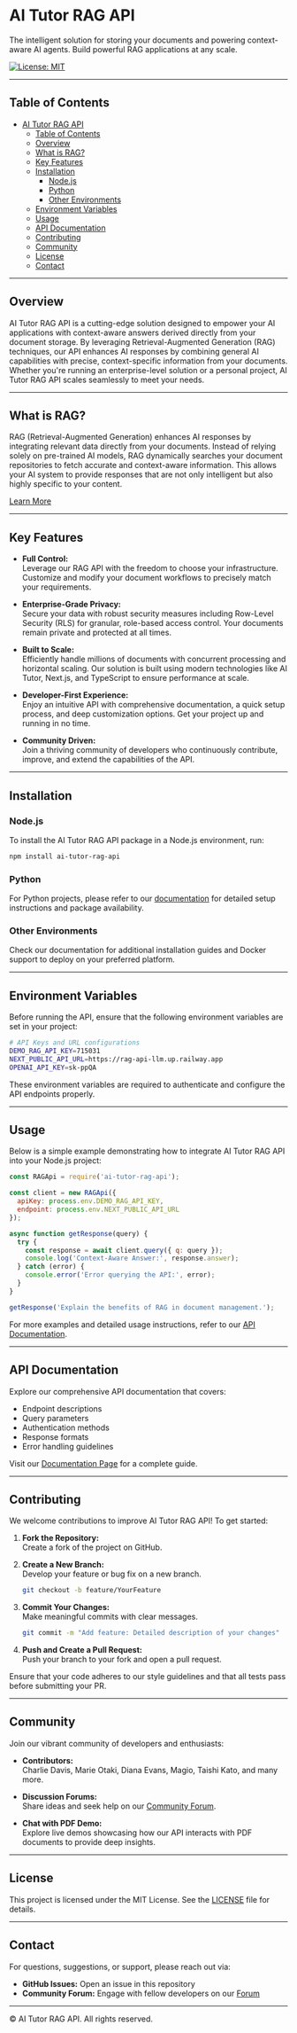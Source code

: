 # AI Tutor RAG API

The intelligent solution for storing your documents and powering context-aware AI agents. Build powerful RAG applications at any scale.

[![License: MIT](https://img.shields.io/badge/License-MIT-yellow.svg)](LICENSE)

---

## Table of Contents

- [AI Tutor RAG API](#ai-tutor-rag-api)
  - [Table of Contents](#table-of-contents)
  - [Overview](#overview)
  - [What is RAG?](#what-is-rag)
  - [Key Features](#key-features)
  - [Installation](#installation)
    - [Node.js](#nodejs)
    - [Python](#python)
    - [Other Environments](#other-environments)
  - [Environment Variables](#environment-variables)
  - [Usage](#usage)
  - [API Documentation](#api-documentation)
  - [Contributing](#contributing)
  - [Community](#community)
  - [License](#license)
  - [Contact](#contact)

---

## Overview

AI Tutor RAG API is a cutting-edge solution designed to empower your AI applications with context-aware answers derived directly from your document storage. By leveraging Retrieval-Augmented Generation (RAG) techniques, our API enhances AI responses by combining general AI capabilities with precise, context-specific information from your documents. Whether you're running an enterprise-level solution or a personal project, AI Tutor RAG API scales seamlessly to meet your needs.

---

## What is RAG?

RAG (Retrieval-Augmented Generation) enhances AI responses by integrating relevant data directly from your documents. Instead of relying solely on pre-trained AI models, RAG dynamically searches your document repositories to fetch accurate and context-aware information. This allows your AI system to provide responses that are not only intelligent but also highly specific to your content.

[Learn More](#)

---

## Key Features

- **Full Control:**  
  Leverage our RAG API with the freedom to choose your infrastructure. Customize and modify your document workflows to precisely match your requirements.

- **Enterprise-Grade Privacy:**  
  Secure your data with robust security measures including Row-Level Security (RLS) for granular, role-based access control. Your documents remain private and protected at all times.

- **Built to Scale:**  
  Efficiently handle millions of documents with concurrent processing and horizontal scaling. Our solution is built using modern technologies like AI Tutor, Next.js, and TypeScript to ensure performance at scale.

- **Developer-First Experience:**  
  Enjoy an intuitive API with comprehensive documentation, a quick setup process, and deep customization options. Get your project up and running in no time.

- **Community Driven:**  
  Join a thriving community of developers who continuously contribute, improve, and extend the capabilities of the API.

---

## Installation

### Node.js

To install the AI Tutor RAG API package in a Node.js environment, run:

```bash
npm install ai-tutor-rag-api
```

### Python

For Python projects, please refer to our [documentation](#) for detailed setup instructions and package availability.

### Other Environments

Check our documentation for additional installation guides and Docker support to deploy on your preferred platform.

---

## Environment Variables

Before running the API, ensure that the following environment variables are set in your project:

```bash
# API Keys and URL configurations
DEMO_RAG_API_KEY=715031
NEXT_PUBLIC_API_URL=https://rag-api-llm.up.railway.app
OPENAI_API_KEY=sk-ppQA
```

These environment variables are required to authenticate and configure the API endpoints properly.

---

## Usage

Below is a simple example demonstrating how to integrate AI Tutor RAG API into your Node.js project:

```javascript
const RAGApi = require('ai-tutor-rag-api');

const client = new RAGApi({
  apiKey: process.env.DEMO_RAG_API_KEY,
  endpoint: process.env.NEXT_PUBLIC_API_URL
});

async function getResponse(query) {
  try {
    const response = await client.query({ q: query });
    console.log('Context-Aware Answer:', response.answer);
  } catch (error) {
    console.error('Error querying the API:', error);
  }
}

getResponse('Explain the benefits of RAG in document management.');
```

For more examples and detailed usage instructions, refer to our [API Documentation](#).

---

## API Documentation

Explore our comprehensive API documentation that covers:

- Endpoint descriptions
- Query parameters
- Authentication methods
- Response formats
- Error handling guidelines

Visit our [Documentation Page](#) for a complete guide.

---

## Contributing

We welcome contributions to improve AI Tutor RAG API! To get started:

1. **Fork the Repository:**  
   Create a fork of the project on GitHub.

2. **Create a New Branch:**  
   Develop your feature or bug fix on a new branch.

   ```bash
   git checkout -b feature/YourFeature
   ```

3. **Commit Your Changes:**  
   Make meaningful commits with clear messages.

   ```bash
   git commit -m "Add feature: Detailed description of your changes"
   ```

4. **Push and Create a Pull Request:**  
   Push your branch to your fork and open a pull request.

Ensure that your code adheres to our style guidelines and that all tests pass before submitting your PR.

---

## Community

Join our vibrant community of developers and enthusiasts:

- **Contributors:**  
  Charlie Davis, Marie Otaki, Diana Evans, Magio, Taishi Kato, and many more.

- **Discussion Forums:**  
  Share ideas and seek help on our [Community Forum](#).

- **Chat with PDF Demo:**  
  Explore live demos showcasing how our API interacts with PDF documents to provide deep insights.

---

## License

This project is licensed under the MIT License. See the [LICENSE](LICENSE) file for details.

---

## Contact

For questions, suggestions, or support, please reach out via:


- **GitHub Issues:** Open an issue in this repository
- **Community Forum:** Engage with fellow developers on our [Forum](#)

---

© AI Tutor RAG API. All rights reserved.
